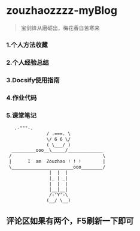 # zouzhaozzzz-myBlog

> 宝剑锋从磨砺出，梅花香自苦寒来


### 1.个人方法收藏



### 2.个人经验总结



### 3.Docsify使用指南



### 4.作业代码



### 5.课堂笔记



~~~html
   .-"""-.
               / .===. \
               \/ 6 6 \/									
               ( \___/ )									
  _________ooo__\_____/_____________
 /                                  \
 |      I  am  Zouzhao ! ! !        |
 \_______________________ooo________/ 
                |  |  |							 	
                |_ | _|								
                |  |  |								
                |__|__|								
                /-'Y'-\								
               (__/ \__)									

~~~



## 评论区如果有两个，F5刷新一下即可
